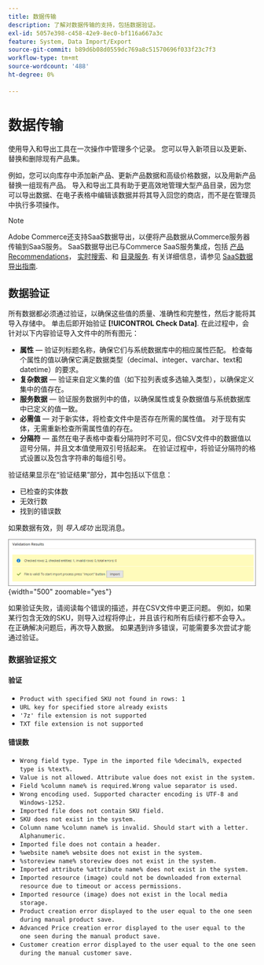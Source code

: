 ```yaml
---
title: 数据传输
description: 了解对数据传输的支持，包括数据验证。
exl-id: 5057e398-c458-42e9-8ec0-bf116a667a3c
feature: System, Data Import/Export
source-git-commit: b89d6b08d0559dc769a8c51570696f033f23c7f3
workflow-type: tm+mt
source-wordcount: '488'
ht-degree: 0%

---
```


# 数据传输

使用导入和导出工具在一次操作中管理多个记录。 您可以导入新项目以及更新、替换和删除现有产品集。

例如，您可以向库存中添加新产品、更新产品数据和高级价格数据，以及用新产品替换一组现有产品。 导入和导出工具有助于更高效地管理大型产品目录，因为您可以导出数据、在电子表格中编辑该数据并将其导入回您的商店，而不是在管理员中执行多项操作。


>[!NOTE]
>
>Adobe Commerce还支持SaaS数据导出，以便将产品数据从Commerce服务器传输到SaaS服务。 SaaS数据导出已与Commerce SaaS服务集成，包括 [产品Recommendations](https://experienceleague.adobe.com/docs/commerce-merchant-services/product-recommendations/overview.html)， [实时搜索](https://experienceleague.adobe.com/en/docs/commerce-merchant-services/live-search/overview)、和 [目录服务](https://experienceleague.adobe.com/en/docs/commerce-merchant-services/catalog-service/guide-overview). 有关详细信息，请参见 [SaaS数据导出指南](https://experienceleague.adobe.com/en/docs/commerce-merchant-services/saas-data-export/overview).

## 数据验证

所有数据都必须通过验证，以确保这些值的质量、准确性和完整性，然后才能将其导入存储中。 单击后即开始验证 **[!UICONTROL Check Data]**. 在此过程中，会针对以下内容验证导入文件中的所有图元：

- **属性**  — 验证列标题名称，确保它们与系统数据库中的相应属性匹配。 检查每个属性的值以确保它满足数据类型（decimal、integer、varchar、text和datetime）的要求。
- **复杂数据**  — 验证来自定义集的值（如下拉列表或多选输入类型），以确保定义集中的值存在。
- **服务数据**  — 验证服务数据列中的值，以确保属性或复杂数据值与系统数据库中已定义的值一致。
- **必需值**  — 对于新实体，将检查文件中是否存在所需的属性值。 对于现有实体，无需重新检查所需属性值的存在。
- **分隔符**  — 虽然在电子表格中查看分隔符时不可见，但CSV文件中的数据值以逗号分隔，并且文本值使用双引号括起来。 在验证过程中，将验证分隔符的格式设置以及包含字符串的每组引号。

验证结果显示在“验证结果”部分，其中包括以下信息：

- 已检查的实体数
- 无效行数
- 找到的错误数

如果数据有效，则 _导入成功_ 出现消息。

![系统消息 — 文件有效](./assets/data-import-validation-message.png){width="500" zoomable="yes"}

如果验证失败，请阅读每个错误的描述，并在CSV文件中更正问题。 例如，如果某行包含无效的SKU，则导入过程将停止，并且该行和所有后续行都不会导入。 在正确解决问题后，再次导入数据。 如果遇到许多错误，可能需要多次尝试才能通过验证。

### 数据验证报文

#### 验证

- `Product with specified SKU not found in rows: 1`
- `URL key for specified store already exists`
- `'7z' file extension is not supported`
- `TXT file extension is not supported`

#### 错误数

- `Wrong field type. Type in the imported file %decimal%, expected type is %text%.`
- `Value is not allowed. Attribute value does not exist in the system.`
- `Field %column name% is required.Wrong value separator is used.`
- `Wrong encoding used. Supported character encoding is UTF-8 and Windows-1252.`
- `Imported file does not contain SKU field.`
- `SKU does not exist in the system.`
- `Column name %column name% is invalid. Should start with a letter. Alphanumeric.`
- `Imported file does not contain a header.`
- `%website name% website does not exist in the system.`
- `%storeview name% storeview does not exist in the system.`
- `Imported attribute %attribute name% does not exist in the system.`
- `Imported resource (image) could not be downloaded from external resource due to timeout or access permissions.`
- `Imported resource (image) does not exist in the local media storage.`
- `Product creation error displayed to the user equal to the one seen during manual product save.`
- `Advanced Price creation error displayed to the user equal to the one seen during the manual product save.`
- `Customer creation error displayed to the user equal to the one seen during the manual customer save.`
